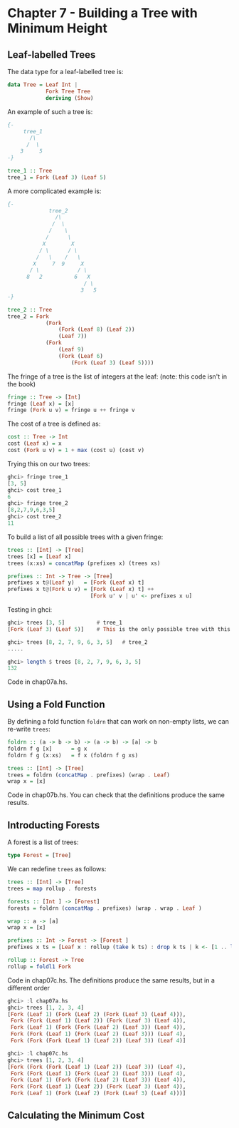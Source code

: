 Chapter 7 - Building a Tree with Minimum Height
===============================================

Leaf-labelled Trees
-------------------

The data type for a leaf-labelled tree is:

```haskell
data Tree = Leaf Int |
            Fork Tree Tree
            deriving (Show)
```

An example of such a tree is:

```haskell
{-
     tree_1
       /\
      /  \
    3     5
-}

tree_1 :: Tree
tree_1 = Fork (Leaf 3) (Leaf 5)
```

A more complicated example is:

```haskell
{-
             tree_2
               /\
              /  \
             /    \
            /      \
           X        X
          / \      / \
         /   \    /   \
        X     7  9     X
       / \            / \
      8   2          6   X
                        / \
                       3   5
-}

tree_2 :: Tree
tree_2 = Fork 
            (Fork 
                (Fork (Leaf 8) (Leaf 2))
                (Leaf 7))
            (Fork 
                (Leaf 9)
                (Fork (Leaf 6) 
                    (Fork (Leaf 3) (Leaf 5))))
```

The fringe of a tree is the list of integers at the leaf: (note: this code isn't in the book)

```haskell
fringe :: Tree -> [Int]
fringe (Leaf x) = [x]
fringe (Fork u v) = fringe u ++ fringe v
```

The cost of a tree is defined as:

```haskell
cost :: Tree -> Int
cost (Leaf x) = x
cost (Fork u v) = 1 + max (cost u) (cost v)
```

Trying this on our two trees:

```haskell
ghci> fringe tree_1
[3, 5]
ghci> cost tree_1
6
ghci> fringe tree_2
[8,2,7,9,6,3,5]
ghci> cost tree_2
11
```

To build a list of all possible trees with a given fringe:

```haskell
trees :: [Int] -> [Tree]
trees [x] = [Leaf x]
trees (x:xs) = concatMap (prefixes x) (trees xs)

prefixes :: Int -> Tree -> [Tree] 
prefixes x t@(Leaf y)   = [Fork (Leaf x) t]
prefixes x t@(Fork u v) = [Fork (Leaf x) t] ++
                          [Fork u' v | u' <- prefixes x u]
```

Testing in ghci:

```haskell
ghci> trees [3, 5]          # tree_1
[Fork (Leaf 3) (Leaf 5)]    # This is the only possible tree with this fringe

ghci> trees [8, 2, 7, 9, 6, 3, 5]   # tree_2
.....

ghci> length $ trees [8, 2, 7, 9, 6, 3, 5]
132
```

Code in chap07a.hs.


Using a Fold Function
---------------------

By defining a fold function `foldrn` that can work on non-empty lists, we can re-write
`trees`:

```haskell
foldrn :: (a -> b -> b) -> (a -> b) -> [a] -> b 
foldrn f g [x]      = g x
foldrn f g (x:xs)   = f x (foldrn f g xs)

trees :: [Int] -> [Tree]
trees = foldrn (concatMap . prefixes) (wrap . Leaf)
wrap x = [x]
```

Code in chap07b.hs. You can check that the definitions produce the same results.


Introducting Forests
--------------------

A forest is a list of trees:

```haskell
type Forest = [Tree]
```

We can redefine `trees` as follows:

```haskell
trees :: [Int] -> [Tree]
trees = map rollup . forests

forests :: [Int ] -> [Forest]
forests = foldrn (concatMap . prefixes) (wrap . wrap . Leaf )

wrap :: a -> [a]
wrap x = [x]

prefixes :: Int -> Forest -> [Forest ] 
prefixes x ts = [Leaf x : rollup (take k ts) : drop k ts | k <- [1 .. length ts]]

rollup :: Forest -> Tree 
rollup = foldl1 Fork
```

Code in chap07c.hs. The definitions produce the same results, but in a different order 
        
```haskell
ghci> :l chap07a.hs
ghci> trees [1, 2, 3, 4]
[Fork (Leaf 1) (Fork (Leaf 2) (Fork (Leaf 3) (Leaf 4))),
 Fork (Fork (Leaf 1) (Leaf 2)) (Fork (Leaf 3) (Leaf 4)),
 Fork (Leaf 1) (Fork (Fork (Leaf 2) (Leaf 3)) (Leaf 4)),
 Fork (Fork (Leaf 1) (Fork (Leaf 2) (Leaf 3))) (Leaf 4),
 Fork (Fork (Fork (Leaf 1) (Leaf 2)) (Leaf 3)) (Leaf 4)]

ghci> :l chap07c.hs
ghci> trees [1, 2, 3, 4]
[Fork (Fork (Fork (Leaf 1) (Leaf 2)) (Leaf 3)) (Leaf 4),
 Fork (Fork (Leaf 1) (Fork (Leaf 2) (Leaf 3))) (Leaf 4),
 Fork (Leaf 1) (Fork (Fork (Leaf 2) (Leaf 3)) (Leaf 4)),
 Fork (Fork (Leaf 1) (Leaf 2)) (Fork (Leaf 3) (Leaf 4)),
 Fork (Leaf 1) (Fork (Leaf 2) (Fork (Leaf 3) (Leaf 4)))]
 ```

Calculating the Minimum Cost
----------------------------


